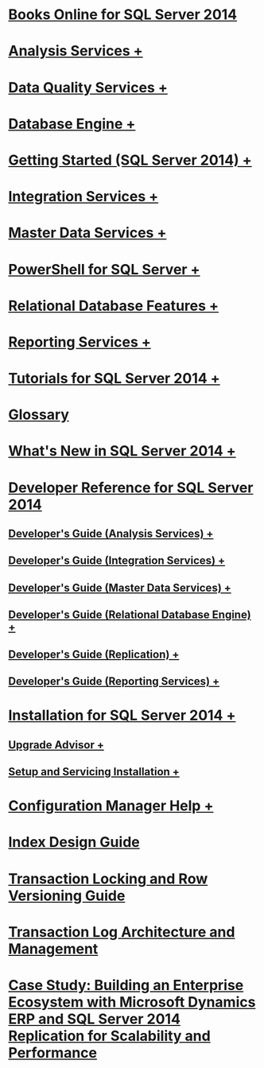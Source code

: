 # [Books Online for SQL Server 2014](books-online-for-sql-server-2014.md) 

# [Analysis Services +](../analysis-services/analysis-services.md)
# [Data Quality Services +](../data-quality-services/data-quality-services.md)
# [Database Engine +](../database-engine/sql-server-database-engine-overview.md)
# [Getting Started (SQL Server 2014) +](../getting-started/getting-started-sql-server-2014.md)
# [Integration Services +](../integration-services/sql-server-integration-services.md)
# [Master Data Services +](../master-data-services/master-data-services.md)
# [PowerShell for SQL Server +](../powershell/sql-server-powershell.md)
# [Relational Database Features +](../relational-databases/database-features.md)
# [Reporting Services +](../reporting-services/create-deploy-and-manage-mobile-and-paginated-reports.md)
# [Tutorials for SQL Server 2014 +](../tutorials/tutorials-for-sql-server-2014.md)
# [Glossary](glossary.md)

# [What's New in SQL Server 2014 +](../sql-server/what-s-new-in-sql-server-2016.md)

# [Developer Reference for SQL Server 2014](developer-reference-for-sql-server-2014.md)
## [Developer's Guide (Analysis Services) +](../analysis-services/dev-guide/analysis-services-dev-guide.md)
## [Developer's Guide (Integration Services) +](../integration-services/integration-services-developer-documentation.md)
## [Developer's Guide (Master Data Services) +](../master-data-services/develop/master-data-services-developer-documentation.md)
## [Developer's Guide (Relational Database Engine) +](../relational-databases/database-engine-developer-documentation.md)
## [Developer's Guide (Replication) +](../relational-databases/replication/concepts/replication-developer-documentation.md)
## [Developer's Guide (Reporting Services) +](../reporting-services/reporting-services-developer-documentation.md)

# [Installation for SQL Server 2014 +](../database-engine/install-windows/installation-for-sql-server.md)
## [Upgrade Advisor +](../sql-server/install/sql-server-2014-upgrade-advisor.md)
## [Setup and Servicing Installation +](../sql-server/install/setup-and-servicing-installation.md)
# [Configuration Manager Help +](../tools/configuration-manager/sql-server-configuration-manager-help.md)

# [Index Design Guide](sql-server-index-design-guide.md)
# [Transaction Locking and Row Versioning Guide](sql-server-transaction-locking-and-row-versioning-guide.md)
# [Transaction Log Architecture and Management](sql-server-transaction-log-architecture-and-management.md)
# [Case Study: Building an Enterprise Ecosystem with Microsoft Dynamics ERP and SQL Server 2014 Replication for Scalability and Performance](case-study-building-an-enterprise-ecosystem.md)

